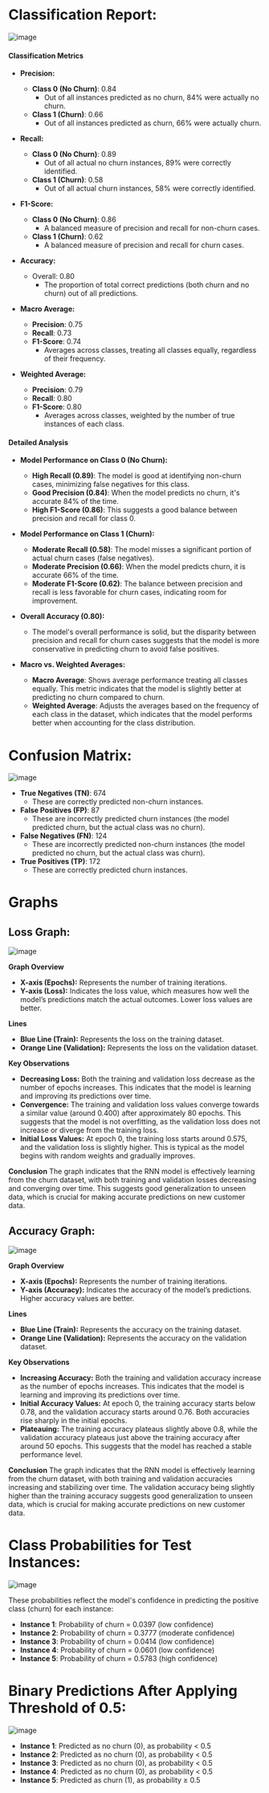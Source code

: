 # Classification Report:

![image](https://github.com/user-attachments/assets/958ebf3c-64d1-4ce2-93c9-48ae50345ce3)

#### **Classification Metrics**

- **Precision:**
  - **Class 0 (No Churn)**: 0.84
    - Out of all instances predicted as no churn, 84% were actually no churn.
  - **Class 1 (Churn)**: 0.66
    - Out of all instances predicted as churn, 66% were actually churn.

- **Recall:**
  - **Class 0 (No Churn)**: 0.89
    - Out of all actual no churn instances, 89% were correctly identified.
  - **Class 1 (Churn)**: 0.58
    - Out of all actual churn instances, 58% were correctly identified.

- **F1-Score:**
  - **Class 0 (No Churn)**: 0.86
    - A balanced measure of precision and recall for non-churn cases.
  - **Class 1 (Churn)**: 0.62
    - A balanced measure of precision and recall for churn cases.

- **Accuracy:**
  - Overall: 0.80
    - The proportion of total correct predictions (both churn and no churn) out of all predictions.

- **Macro Average:**
  - **Precision**: 0.75
  - **Recall**: 0.73
  - **F1-Score**: 0.74
    - Averages across classes, treating all classes equally, regardless of their frequency.

- **Weighted Average:**
  - **Precision**: 0.79
  - **Recall**: 0.80
  - **F1-Score**: 0.80
    - Averages across classes, weighted by the number of true instances of each class.

#### **Detailed Analysis**

- **Model Performance on Class 0 (No Churn):**
  - **High Recall (0.89)**: The model is good at identifying non-churn cases, minimizing false negatives for this class.
  - **Good Precision (0.84)**: When the model predicts no churn, it's accurate 84% of the time.
  - **High F1-Score (0.86)**: This suggests a good balance between precision and recall for class 0.

- **Model Performance on Class 1 (Churn):**
  - **Moderate Recall (0.58)**: The model misses a significant portion of actual churn cases (false negatives).
  - **Moderate Precision (0.66)**: When the model predicts churn, it is accurate 66% of the time.
  - **Moderate F1-Score (0.62)**: The balance between precision and recall is less favorable for churn cases, indicating room for improvement.

- **Overall Accuracy (0.80):**
  - The model's overall performance is solid, but the disparity between precision and recall for churn cases suggests that the model is more conservative in predicting churn to avoid false positives.

- **Macro vs. Weighted Averages:**
  - **Macro Average**: Shows average performance treating all classes equally. This metric indicates that the model is slightly better at predicting no churn compared to churn.
  - **Weighted Average**: Adjusts the averages based on the frequency of each class in the dataset, which indicates that the model performs better when accounting for the class distribution.


 # Confusion Matrix:

 ![image](https://github.com/user-attachments/assets/ee6996e8-a5e3-48f5-84f8-4e6bbcf1cc55)

- **True Negatives (TN)**: 674
  - These are correctly predicted non-churn instances.
- **False Positives (FP)**: 87
  - These are incorrectly predicted churn instances (the model predicted churn, but the actual class was no churn).
- **False Negatives (FN)**: 124
  - These are incorrectly predicted non-churn instances (the model predicted no churn, but the actual class was churn).
- **True Positives (TP)**: 172
  - These are correctly predicted churn instances.

# Graphs

## Loss Graph:

![image](https://github.com/user-attachments/assets/fea613bb-69b3-47dc-8349-febd47c785a2)

**Graph Overview**
* **X-axis (Epochs):** Represents the number of training iterations.
* **Y-axis (Loss):** Indicates the loss value, which measures how well the model’s predictions match the actual outcomes. Lower loss values are better.

**Lines**
* **Blue Line (Train):** Represents the loss on the training dataset.
* **Orange Line (Validation):** Represents the loss on the validation dataset.

**Key Observations**
* **Decreasing Loss:** Both the training and validation loss decrease as the number of epochs increases. This indicates that the model is learning and improving its predictions over time.
* **Convergence:** The training and validation loss values converge towards a similar value (around 0.400) after approximately 80 epochs. This suggests that the model is not overfitting, as the validation loss does not increase or diverge from the training loss.
* **Initial Loss Values:** At epoch 0, the training loss starts around 0.575, and the validation loss is slightly higher. This is typical as the model begins with random weights and gradually improves.

**Conclusion**
The graph indicates that the RNN model is effectively learning from the churn dataset, with both training and validation losses decreasing and converging over time. This suggests good generalization to unseen data, which is crucial for making accurate predictions on new customer data.

## Accuracy Graph:

![image](https://github.com/user-attachments/assets/a5a936c9-0ca8-460e-927e-177b91f46bd2)

**Graph Overview**
* **X-axis (Epochs):** Represents the number of training iterations.
* **Y-axis (Accuracy):** Indicates the accuracy of the model’s predictions. Higher accuracy values are better.

**Lines**
* **Blue Line (Train):** Represents the accuracy on the training dataset.
* **Orange Line (Validation):** Represents the accuracy on the validation dataset.

**Key Observations**
* **Increasing Accuracy:** Both the training and validation accuracy increase as the number of epochs increases. This indicates that the model is learning and improving its predictions over time.
* **Initial Accuracy Values:** At epoch 0, the training accuracy starts below 0.78, and the validation accuracy starts around 0.76. Both accuracies rise sharply in the initial epochs.
* **Plateauing:** The training accuracy plateaus slightly above 0.8, while the validation accuracy plateaus just above the training accuracy after around 50 epochs. This suggests that the model has reached a stable performance level.

**Conclusion**
The graph indicates that the RNN model is effectively learning from the churn dataset, with both training and validation accuracies increasing and stabilizing over time. The validation accuracy being slightly higher than the training accuracy suggests good generalization to unseen data, which is crucial for making accurate predictions on new customer data.

# Class Probabilities for Test Instances:

![image](https://github.com/user-attachments/assets/ba776bfc-de14-4fc4-af5d-8b600d13acaf)

These probabilities reflect the model's confidence in predicting the positive class (churn) for each instance:
- **Instance 1**: Probability of churn = 0.0397 (low confidence)
- **Instance 2**: Probability of churn = 0.3777 (moderate confidence)
- **Instance 3**: Probability of churn = 0.0414 (low confidence)
- **Instance 4**: Probability of churn = 0.0601 (low confidence)
- **Instance 5**: Probability of churn = 0.5783 (high confidence)

# Binary Predictions After Applying Threshold of 0.5:

![image](https://github.com/user-attachments/assets/5a50a5da-f564-44c7-bb67-6c0ae9147127)

- **Instance 1**: Predicted as no churn (0), as probability < 0.5
- **Instance 2**: Predicted as no churn (0), as probability < 0.5
- **Instance 3**: Predicted as no churn (0), as probability < 0.5
- **Instance 4**: Predicted as no churn (0), as probability < 0.5
- **Instance 5**: Predicted as churn (1), as probability ≥ 0.5

